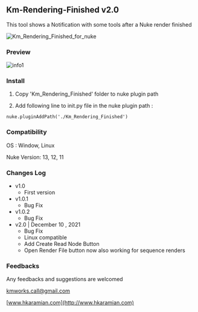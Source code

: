 ## Km-Rendering-Finished v2.0
This tool shows a Notification with some tools after a Nuke render finished

![Km_Rendering_Finished_for_nuke](https://user-images.githubusercontent.com/93508495/145636130-7de59909-d078-484b-b198-14b82de1e449.jpg)


### Preview

![info1](https://user-images.githubusercontent.com/93508495/143129797-2d56af90-e26f-4555-a86b-0bdc18236568.gif)

### Install
1. Copy 'Km_Rendering_Finished' folder to nuke plugin path

2. Add following line to init.py file in the nuke plugin path :

`nuke.pluginAddPath('./Km_Rendering_Finished')`

### Compatibility
OS : Window, Linux

Nuke Version: 13, 12, 11

### Changes Log
+ v1.0
    + First version
+ v1.0.1 
    + Bug Fix
+ v1.0.2
    + Bug Fix
+ v2.0 | December 10 , 2021
    + Bug Fix
    + Linux compatible
    + Add Create Read Node Button
    + Open Render File button now also working for sequence renders


### Feedbacks
Any feedbacks and suggestions are welcomed

kmworks.call@gmail.com

[www.hkaramian.com](http://www.hkaramian.com)
